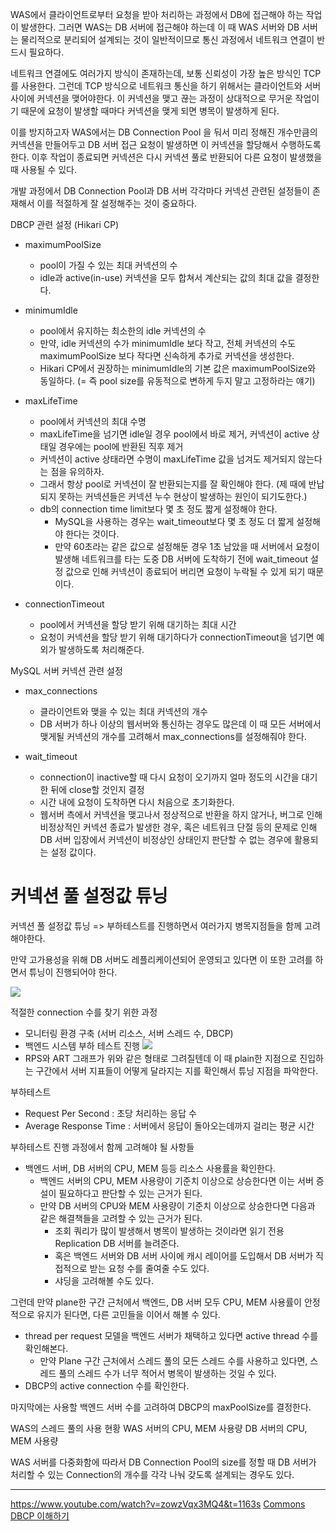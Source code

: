 
WAS에서 클라이언트로부터 요청을 받아 처리하는 과정에서 DB에 접근해야 하는 작업이 발생한다. 그러면 WAS는 DB 서버에 접근해야 하는데 이 때 WAS 서버와 DB 서버는 물리적으로 분리되어 설계되는 것이 일반적이므로 통신 과정에서 네트워크 연결이 반드시 필요하다. 

네트워크 연결에도 여러가지 방식이 존재하는데, 보통 신뢰성이 가장 높은 방식인 TCP를 사용한다. 그런데 TCP 방식으로 네트워크 통신을 하기 위해서는 클라이언트와 서버 사이에 커넥션을 맺어야한다. 이 커넥션을 맺고 끊는 과정이 상대적으로 무거운 작업이기 때문에 요청이 발생할 때마다 커넥션을 맺게 되면 병목이 발생하게 된다.

이를 방지하고자 WAS에서는 DB Connection Pool 을 둬서 미리 정해진 개수만큼의 커넥션을 만들어두고 DB 서버 접근 요청이 발생하면 이 커넥션을 할당해서 수행하도록 한다. 이후 작업이 종료되면 커넥션은 다시 커넥션 풀로 반환되어 다른 요청이 발생했을 때 사용될 수 있다.

개발 과정에서 DB Connection Pool과 DB 서버 각각마다 커넥션 관련된 설정들이 존재해서 이를 적절하게 잘 설정해주는 것이 중요하다.

DBCP 관련 설정 (Hikari CP)
- maximumPoolSize
	- pool이 가질 수 있는 최대 커넥션의 수
	- idle과 active(in-use) 커넥션을 모두 합쳐서 계산되는 값의 최대 값을 결정한다.

- minimumIdle
	- pool에서 유지하는 최소한의 idle 커넥션의 수
	- 만약, idle 커넥션의 수가 minimumIdle 보다 작고, 전체 커넥션의 수도 maximumPoolSize 보다 작다면 신속하게 추가로 커넥션을 생성한다.
	- Hikari CP에서 권장하는 minimumIdle의 기본 값은 maximumPoolSize와 동일하다. (= 즉 pool size를 유동적으로 변하게 두지 말고 고정하라는 얘기)

- maxLifeTime
	- pool에서 커넥션의 최대 수명
	- maxLifeTime을 넘기면 idle일 경우 pool에서 바로 제거, 커넥션이 active 상태일 경우에는 pool에 반환된 직후 제거
	- 커넥션이 active 상태라면 수명이 maxLifeTime 값을 넘겨도 제거되지 않는다는 점을 유의하자.
	- 그래서 항상 pool로 커넥션이 잘 반환되는지를 잘 확인해야 한다. (제 때에 반납되지 못하는 커넥션들은 커넥션 누수 현상이 발생하는 원인이 되기도한다.)
	- db의 connection time limit보다 몇 초 정도 짧게 설정해야 한다.
		- MySQL을 사용하는 경우는 wait_timeout보다 몇 초 정도 더 짧게 설정해야 한다는 것이다.
		- 만약 60초라는 같은 값으로 설정해둔 경우 1초 남았을 때 서버에서 요청이 발생해 네트워크를 타는 도중 DB 서버에 도착하기 전에 wait_timeout 설정 값으로 인해 커넥션이 종료되어 버리면 요청이 누락될 수 있게 되기 때문이다.

- connectionTimeout
	- pool에서 커넥션을 할당 받기 위해 대기하는 최대 시간
	- 요청이 커넥션을 할당 받기 위해 대기하다가 connectionTimeout을 넘기면 예외가 발생하도록 처리해준다.


MySQL 서버 커넥션 관련 설정
- max_connections
	- 클라이언트와 맺을 수 있는 최대 커넥션의 개수
	- DB 서버가 하나 이상의 웹서버와 통신하는 경우도 많은데 이 때 모든 서버에서 맺게될 커넥션의 개수를 고려해서 max_connections를 설정해줘야 한다.

- wait_timeout
	- connection이 inactive할 때 다시 요청이 오기까지 얼마 정도의 시간을 대기한 뒤에 close할 것인지 결정
	- 시간 내에 요청이 도착하면 다시 처음으로 초기화한다.
	- 웹서버 측에서 커넥션을 맺고나서 정상적으로 반환을 하지 않거나, 버그로 인해 비정상적인 커넥션 종료가 발생한 경우, 혹은 네트워크 단절 등의 문제로 인해 DB 서버 입장에서 커넥션이 비정상인 상태인지 판단할 수 없는 경우에 활용되는 설정 값이다.



# 커넥션 풀 설정값 튜닝


커넥션 풀 설정값 튜닝 => 부하테스트를 진행하면서 여러가지 병목지점들을 함께 고려해야한다.

만약 고가용성을 위해 DB 서버도 레플리케이션되어 운영되고 있다면 이 또한 고려를 하면서 튜닝이 진행되어야 한다.

![](https://i.imgur.com/j05THxs.png)


적절한 connection 수를 찾기 위한 과정
- 모니터링 환경 구축 (서버 리소스, 서버 스레드 수, DBCP)
- 백엔드 시스템 부하 테스트 진행
![](https://i.imgur.com/lcKszX8.png)
- RPS와 ART 그래프가 위와 같은 형태로 그려질텐데 이 때 plain한 지점으로 진입하는 구간에서 서버 지표들이 어떻게 달라지는 지를 확인해서 튜닝 지점을 파악한다.


부하테스트
- Request Per Second : 초당 처리하는 응답 수
- Average Response Time : 서버에서 응답이 돌아오는데까지 걸리는 평균 시간



부하테스트 진행 과정에서 함께 고려해야 될 사항들

- 백엔드 서버, DB 서버의 CPU, MEM 등등 리소스 사용률을 확인한다.
	- 백엔드 서버의 CPU, MEM 사용량이 기준치 이상으로 상승한다면 이는 서버 증설이 필요하다고 판단할 수 있는 근거가 된다.
	- 만약 DB 서버의 CPU와 MEM 사용량이 기준치 이상으로 상승한다면 다음과 같은 해결책들을 고려할 수 있는 근거가 된다.
		- 조회 쿼리가 많이 발생해서 병목이 발생하는 것이라면 읽기 전용 Replication DB 서버를 늘려준다.
		- 혹은 백엔드 서버와 DB 서버 사이에 캐시 레이어를 도입해서 DB 서버가 직접적으로 받는 요청 수를 줄여줄 수도 있다.
		- 샤딩을 고려해볼 수도 있다.

그런데 만약 plane한 구간 근처에서 백엔드, DB 서버 모두 CPU, MEM 사용률이 안정적으로 유지가 된다면, 다른 고민들을 이어서 해볼 수 있다.

- thread per request 모델을 백엔드 서버가 채택하고 있다면 active thread 수를 확인해본다.
	- 만약 Plane 구간 근처에서 스레드 풀의 모든 스레드 수를 사용하고 있다면, 스레드 풀의 스레드 수가 너무 적어서 병목이 발생하는 것일 수 있다.
- DBCP의 active connection 수를 확인한다.

마지막에는 사용할 백엔드 서버 수를 고려하여 DBCP의 maxPoolSize를 결정한다.


WAS의 스레드 풀의 사용 현황
WAS 서버의 CPU, MEM 사용량
DB 서버의 CPU, MEM 사용량

WAS 서버를 다중화함에 따라서 DB Connection Pool의 size를 정할 때 DB 서버가 처리할 수 있는 Connection의 개수를 각각 나눠 갖도록 설계되는 경우도 있다.


---

https://www.youtube.com/watch?v=zowzVqx3MQ4&t=1163s
[Commons DBCP 이해하기](https://d2.naver.com/helloworld/5102792)